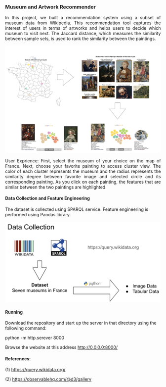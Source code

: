 ### Museum and Artwork Recommender 
<p align = "justify">
In this project, we built a recommendation system using a subset of museum data from Wikipedia. This recommendation tool captures the interest of users in terms of artworks and  helps users to decide which museum to visit next. The Jaccard distance, which measures the similarity between sample sets, is used to rank the similarity between the paintings. 
</p>
<p align = "center">
	<img src = "https://github.com/rojinnew/Museum_Recommender/blob/master/screen_shot.png">
</p>
<p align = "justify">
User Exprience: First, select the museum of your choice on the map of France. Next, choose your favorite painting to access cluster view. The color of each cluster represents the museum and the radius represents the similarity degree between favorite image and selected circle and its corresponding painting. As you click on each painting, the features that are similar between the two paintings are highlighted.  
</p>

#### Data Collection and Feature Engineering 

The dataset is collected using SPARQL service. Feature engineering is performed using Pandas library.

<p align = "center">
	<img src = "https://github.com/rojinnew/Museum_Recommender/blob/master/data_collection_feature_engineering.png" width="500">
</p>

#### Running 

Download the repository and start up the server in that directory using the following command: 

python -m http.serever 8000
 
Browse the website at this address  http://0.0.0.0:8000/
#### References:

(1) https://query.wikidata.org/

(2) https://observablehq.com/@d3/gallery 

